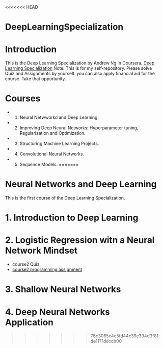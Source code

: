 <<<<<<< HEAD
# DeepLearningSpecialization

# Introduction
This is the Deep Learning Specialization by Andrew Ng in Coursera.
[Deep Learning Specialization](https://www.coursera.org/specializations/deep-learning)
Note: This is for my self-repository. Please solve Quiz and Assignments by yourself.
you can also apply financial aid for the course. Take that opportunity.

# Courses
* 1. Neural Netwworkd and Deep Learning.
* 2. Improving Deep Neural Networks: Hyperparameter tuning, Regularization and Optimization.
* 3. Structuring Machine Learning Projects.
* 4. Convolutional Neural Networks.
* 5. Sequence Models.
=======
# Neural Networks and Deep Learning
This is the first course of the Deep Learning Specialization.
# 1. Introduction to Deep Learning
# 2. Logistic Regression witn a Neural Network Mindset
  - course2 Quiz
  - [course2 programming assignment](https://github.com/Taiyou/DeepLearningSpecialization/blob/master/NeuralNetworksAndDeepLearning/Course2_Logistic_Regression_with_a_Neural_Network_mindset.ipynb) 
# 3. Shallow Neural Networks
# 4. Deep Neural Networks Application
>>>>>>> 76c3065c4e5fd44c39e394d3f81de1171ddcdb00
